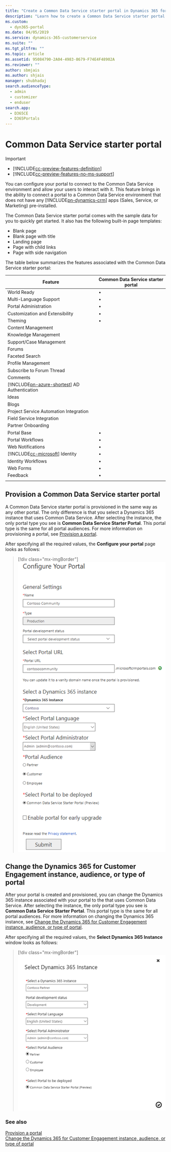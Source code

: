 ```yaml
---
title: "Create a Common Data Service starter portal in Dynamics 365 for Customer Engagement | MicrosoftDocs"
description: "Learn how to create a Common Data Service starter portal."
ms.custom: 
  - dyn365-portal
ms.date: 04/05/2019
ms.service: dynamics-365-customerservice
ms.suite: ""
ms.tgt_pltfrm: ""
ms.topic: article
ms.assetid: 95084790-2A04-4983-8679-F74E4F48902A
ms.reviewer: ""
author: sbmjais
ms.author: shjais
manager: shubhadaj
search.audienceType: 
  - admin
  - customizer
  - enduser
search.app: 
  - D365CE
  - D365Portals
---
```


# Common Data Service starter portal

> [!IMPORTANT]
> - [!INCLUDE[cc-preview-features-definition](../includes/cc-preview-features-definition.md)]
> - [!INCLUDE[cc-preview-features-no-ms-support](../includes/cc-preview-features-no-ms-support.md)] 

You can configure your portal to connect to the Common Data Service environment and allow your users to interact with it. This feature brings in the ability to connect a portal to a Common Data Service environment that does not have any [!INCLUDE[pn-dynamics-crm](../includes/pn-dynamics-crm.md)] apps (Sales, Service, or Marketing) pre-installed.

The Common Data Service starter portal comes with the sample data for you to quickly get started. It also has the following built-in page templates:

- Blank page
- Blank page with title
- Landing page
- Page with child links
- Page with side navigation

The table below summarizes the features associated with the Common Data Service starter portal:

| Feature                                | Common Data Service starter portal |
|----------------------------------------|---------------|
| World Ready                            | •             |
| Multi-Language Support                 | •             |
| Portal Administration                  | •             |
| Customization and Extensibility        | •             |
| Theming                                | •             |
| Content Management                     |               |
| Knowledge Management                   |               |
| Support/Case Management                |               |
| Forums                                 |               |
| Faceted Search                         |               |
| Profile Management                     |               |
| Subscribe to Forum Thread              |               |
| Comments                               |               |
| [!INCLUDE[pn-azure-shortest](../includes/pn-azure-shortest.md)] AD Authentication  |                |
| Ideas                                  |               |
| Blogs                                  |               |
| Project Service Automation Integration |               |
| Field Service Integration              |               |
| Partner Onboarding                     |               |
| Portal Base                            | •             |
| Portal Workflows                       | •             |
| Web Notifications                      | •             |
| [!INCLUDE[cc-microsoft](../includes/cc-microsoft.md)] Identity |  •             |
| Identity Workflows                     | •             |
| Web Forms                              | •             |
| Feedback                               | •             |
|||

## Provision a Common Data Service starter portal

A Common Data Service starter portal is provisioned in the same way as any other portal. The only difference is that you select a Dynamics 365 instance that uses Common Data Service. After selecting the instance, the only portal type you see is **Common Data Service Starter Portal**. This portal type is the same for all portal audiences. For more information on provisioning a portal, see [Provision a portal](provision-portal.md).

After specifying all the required values, the **Configure your portal** page looks as follows:

> [!div class="mx-imgBorder"]
> ![Configure settings for your Common Data Service starter portal](media/provision-cds-portal.png "Configure settings for your Common Data Service starter portal")

## Change the Dynamics 365 for Customer Engagement instance, audience, or type of portal

After your portal is created and provisioned, you can change the Dynamics 365 instance associated with your portal to the that uses Common Data Service. After selecting the instance, the only portal type you see is **Common Data Service Starter Portal**. This portal type is the same for all portal audiences. For more information on changing the Dynamics 365 instance, see [Change the Dynamics 365 for Customer Engagement instance, audience, or type of portal](change-dynamics-instance.md).

After specifying all the required values, the **Select Dynamics 365 Instance** window looks as follows:

> [!div class="mx-imgBorder"]
> ![Change Dynamics 365 for Customer Engagement instance](media/change-instance.png "Change Dynamics 365 for Customer Engagement instance")

### See also

[Provision a portal](provision-portal.md)<br>
[Change the Dynamics 365 for Customer Engagement instance, audience, or type of portal](change-dynamics-instance.md)


